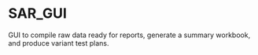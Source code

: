 # SAR_GUI
GUI to compile raw data ready for reports, generate a summary workbook, and produce variant test plans.
